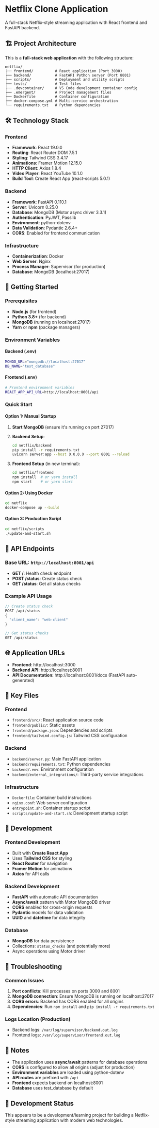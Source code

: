 # Netflix Clone Application

A full-stack Netflix-style streaming application with React frontend and FastAPI backend.

## 🏗️ Project Architecture

This is a **full-stack web application** with the following structure:

```
netflix/
├── frontend/          # React application (Port 3000)
├── backend/           # FastAPI Python server (Port 8001)
├── scripts/           # Deployment and utility scripts
├── tests/             # Test files
├── .devcontainer/     # VS Code development container config
├── .emergent/         # Project management files
├── Dockerfile         # Container configuration
├── docker-compose.yml # Multi-service orchestration
└── requirements.txt   # Python dependencies
```

## 🛠️ Technology Stack

### Frontend
- **Framework**: React 19.0.0
- **Routing**: React Router DOM 7.5.1
- **Styling**: Tailwind CSS 3.4.17
- **Animations**: Framer Motion 12.15.0
- **HTTP Client**: Axios 1.8.4
- **Video Player**: React YouTube 10.1.0
- **Build Tool**: Create React App (react-scripts 5.0.1)

### Backend
- **Framework**: FastAPI 0.110.1
- **Server**: Uvicorn 0.25.0
- **Database**: MongoDB (Motor async driver 3.3.1)
- **Authentication**: PyJWT, Passlib
- **Environment**: python-dotenv
- **Data Validation**: Pydantic 2.6.4+
- **CORS**: Enabled for frontend communication

### Infrastructure
- **Containerization**: Docker
- **Web Server**: Nginx
- **Process Manager**: Supervisor (for production)
- **Database**: MongoDB (localhost:27017)

## 🚀 Getting Started

### Prerequisites
- **Node.js** (for frontend)
- **Python 3.8+** (for backend)
- **MongoDB** (running on localhost:27017)
- **Yarn** or **npm** (package managers)

### Environment Variables

#### Backend (.env)
```bash
MONGO_URL="mongodb://localhost:27017"
DB_NAME="test_database"
```

#### Frontend (.env)
```bash
# Frontend environment variables
REACT_APP_API_URL=http://localhost:8001/api
```

### Quick Start

#### Option 1: Manual Startup

1. **Start MongoDB** (ensure it's running on port 27017)

2. **Backend Setup**:
   ```bash
   cd netflix/backend
   pip install -r requirements.txt
   uvicorn server:app --host 0.0.0.0 --port 8001 --reload
   ```

3. **Frontend Setup** (in new terminal):
   ```bash
   cd netflix/frontend
   npm install  # or yarn install
   npm start    # or yarn start
   ```

#### Option 2: Using Docker
```bash
cd netflix
docker-compose up --build
```

#### Option 3: Production Script
```bash
cd netflix/scripts
./update-and-start.sh
```

## 📡 API Endpoints

### Base URL: `http://localhost:8001/api`

- **GET /**: Health check endpoint
- **POST /status**: Create status check
- **GET /status**: Get all status checks

### Example API Usage
```javascript
// Create status check
POST /api/status
{
  "client_name": "web-client"
}

// Get status checks
GET /api/status
```

## 🌐 Application URLs

- **Frontend**: http://localhost:3000
- **Backend API**: http://localhost:8001
- **API Documentation**: http://localhost:8001/docs (FastAPI auto-generated)

## 📁 Key Files

### Frontend
- `frontend/src/`: React application source code
- `frontend/public/`: Static assets
- `frontend/package.json`: Dependencies and scripts
- `frontend/tailwind.config.js`: Tailwind CSS configuration

### Backend
- `backend/server.py`: Main FastAPI application
- `backend/requirements.txt`: Python dependencies
- `backend/.env`: Environment configuration
- `backend/external_integrations/`: Third-party service integrations

### Infrastructure
- `Dockerfile`: Container build instructions
- `nginx.conf`: Web server configuration
- `entrypoint.sh`: Container startup script
- `scripts/update-and-start.sh`: Development startup script

## 🔧 Development

### Frontend Development
- Built with **Create React App**
- Uses **Tailwind CSS** for styling
- **React Router** for navigation
- **Framer Motion** for animations
- **Axios** for API calls

### Backend Development
- **FastAPI** with automatic API documentation
- **Async/await** pattern with Motor MongoDB driver
- **CORS** enabled for cross-origin requests
- **Pydantic** models for data validation
- **UUID** and **datetime** for data integrity

### Database
- **MongoDB** for data persistence
- Collections: `status_checks` (and potentially more)
- Async operations using Motor driver

## 🐛 Troubleshooting

### Common Issues
1. **Port conflicts**: Kill processes on ports 3000 and 8001
2. **MongoDB connection**: Ensure MongoDB is running on localhost:27017
3. **CORS errors**: Backend has CORS enabled for all origins
4. **Dependencies**: Run `npm install` and `pip install -r requirements.txt`

### Logs Location (Production)
- Backend logs: `/var/log/supervisor/backend.out.log`
- Frontend logs: `/var/log/supervisor/frontend.out.log`

## 📝 Notes

- The application uses **async/await** patterns for database operations
- **CORS** is configured to allow all origins (adjust for production)
- **Environment variables** are loaded using python-dotenv
- **API routes** are prefixed with `/api`
- **Frontend** expects backend on localhost:8001
- **Database** uses test_database by default

## 🚧 Development Status

This appears to be a development/learning project for building a Netflix-style streaming application with modern web technologies.
